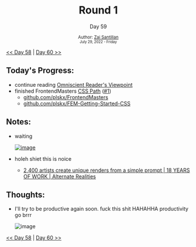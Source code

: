 <div align="center">
  <h1>Round 1</h1>
  <p>Day 59</p>
  <sub>
    Author: <a href="https://github.com/plskz" target="_blank">Zai Santillan</a>
    <br>
    <small>July 29, 2022 - Friday</small>
  </sub>
</div>

[<< Day 58](day058.md) | [Day 60 >>](day060.md)

## Today's Progress:

- continue reading [Omniscient Reader's Viewpoint](https://anilist.co/manga/119257/Omniscient-Reader/)
- finished FrontendMasters [CSS Path](https://frontendmasters.com/learn/css/) ([#1](https://frontendmasters.com/courses/getting-started-css/))
  - [github.com/plskx/FrontendMasters](https://github.com/plskx/FrontendMasters)
  - [github.com/plskx/FEM-Getting-Started-CSS](https://github.com/plskx/FEM-Getting-Started-CSS)

## Notes:

- waiting

  <a href='https://frontendmasters.com/workshops/algorithms/'>![image](https://user-images.githubusercontent.com/57343545/183224335-36ab3b1b-a95f-4650-ab51-51a6efed117a.png)</a>

- holeh shiet this is noice
  - [2,400 artists create unique renders from a simple prompt | 18 YEARS OF WORK | Alternate Realities](https://youtu.be/ZkRjihsMdp8)

## Thoughts:

- I'll try to be productive again soon. fuck this shit HAHAHHA productivity go brrr

  ![image](https://user-images.githubusercontent.com/57343545/183224259-23b1ed58-a429-43df-b3f1-d2d6f6ee4148.png)

[<< Day 58](day058.md) | [Day 60 >>](day060.md)
